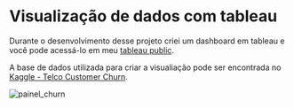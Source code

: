 # Visualização de dados com tableau

Durante o desenvolvimento desse projeto criei um dashboard em tableau e você pode acessá-lo em meu <a href = "https://public.tableau.com/app/profile/rodrigotributino/viz/TelcomCostumer-Churn/Painel1">tableau public</a>.

A base de dados utilizada para criar a visualiação pode ser encontrada no <a href = "https://www.kaggle.com/blastchar/telco-customer-churn"> Kaggle - Telco Customer Churn</a>.


![painel_churn](https://user-images.githubusercontent.com/55033013/90323293-cc2d4100-df35-11ea-970f-6e2f33cfa0b0.png)
